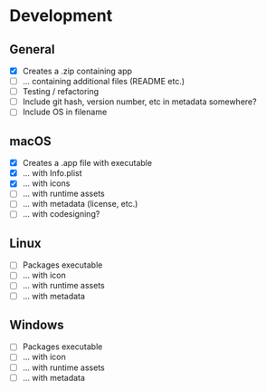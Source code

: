 # Development

## General
- [x] Creates a .zip containing app
- [ ] ... containing additional files (README etc.)
- [ ] Testing / refactoring
- [ ] Include git hash, version number, etc in metadata somewhere?
- [ ] Include OS in filename

## macOS

- [x] Creates a .app file with executable
- [x] ... with Info.plist
- [x] ... with icons
- [ ] ... with runtime assets
- [ ] ... with metadata (license, etc.)
- [ ] ... with codesigning?

## Linux

- [ ] Packages executable
- [ ] ... with icon
- [ ] ... with runtime assets
- [ ] ... with metadata

## Windows

- [ ] Packages executable
- [ ] ... with icon
- [ ] ... with runtime assets
- [ ] ... with metadata
